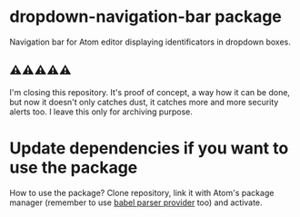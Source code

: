 # dropdown-navigation-bar package

Navigation bar for Atom editor displaying identificators in dropdown boxes.

## ⚠⚠⚠⚠⚠
I'm closing this repository. It's proof of concept, a way how it can be done, but now it doesn't only catches dust, it catches more and more security alerts too. I leave this only for archiving purpose.

**Update dependencies if you want to use the package**
======================================================

How to use the package? Clone repository, link it with Atom's package manager (remember to use [babel parser provider](https://github.com/EnterTheNameHere/dropdown-navigation-bar-babel-provider) too) and activate.
